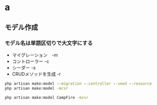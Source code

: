 # a

## モデル作成

### モデル名は単語区切りで大文字にする

* マイグレーション　-m
* コントローラー -c
* シーダー -s
* CRUDメソッドを生成 -r

```cmd
php artisan make:model --migration --controller --seed --resource
php artisan make:model -mcsr

php artisan make:model CampFire -mcsr
```
